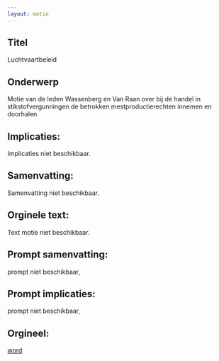 ```yaml
---
layout: motie
---
```

## Titel
Luchtvaartbeleid
## Onderwerp
Motie van de leden Wassenberg en Van Raan over bij de handel in stikstofvergunningen de betrokken mestproductierechten innemen en doorhalen
## Implicaties:
Implicaties niet beschikbaar.
## Samenvatting:
Samenvatting niet beschikbaar.
## Orginele text:
Text motie niet beschikbaar.

## Prompt samenvatting:
prompt niet beschikbaar,

## Prompt implicaties:
prompt niet beschikbaar,
## Orgineel:
[word](https://gegevensmagazijn.tweedekamer.nl/OData/v4/2.0/Document(f6677201-135f-4b75-85ed-dadc04312413)/resource)

